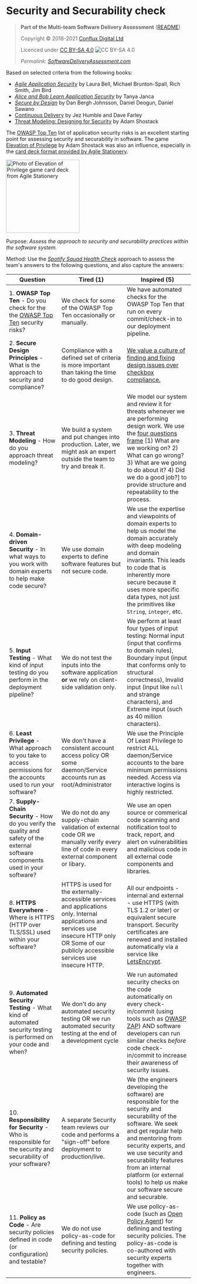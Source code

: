 # Security and Securability check

> **Part of the Multi-team Software Delivery Assessment** ([README](README.md))
> 
> Copyright © 2018-2021 [Conflux Digital Ltd](https://confluxdigital.net/)
> 
> Licenced under [CC BY-SA 4.0](https://creativecommons.org/licenses/by-sa/4.0/) ![CC BY-SA 4.0](https://licensebuttons.net/l/by-sa/3.0/88x31.png)
>
> _Permalink: [SoftwareDeliveryAssessment.com](http://SoftwareDeliveryAssessment.com/)_ 

Based on selected criteria from the following books:

* [_Agile Application Security_](https://www.oreilly.com/library/view/agile-application-security/9781491938836/) by Laura Bell, Michael Brunton-Spall, Rich Smith, Jim Bird
* [_Alice and Bob Learn Application Security_](https://www.wiley.com/en-gb/Alice+and+Bob+Learn+Application+Security-p-9781119687405) by Tanya Janca
* [_Secure by Design_](https://www.manning.com/books/secure-by-design) by Dan Bergh Johnsson, Daniel Deogun, Daniel Sawano
* [Continuous Delivery](http://continuousdelivery.com/) by Jez Humble and Dave Farley
* [Threat Modeling: Designing for Security](https://shostack.org/books/threat-modeling-book) by Adam Shostack

The [OWASP Top Ten](https://owasp.org/www-project-top-ten/) list of application security risks is an excellent starting point for assessing security and securability in software. The game [Elevation of Privilege](https://www.microsoft.com/security/blog/2010/03/02/announcing-elevation-of-privilege-the-threat-modeling-game/) by Adam Shostack was also an influence, especially in the [card deck format provided by Agile Stationery](https://agilestationery.com/collections/cybersecurity-games/products/elevation-of-privilege-game).

<a href="https://agilestationery.com/collections/cybersecurity-games/products/elevation-of-privilege-game" title="Elevation of Privilege game card deck from Agile Stationery"><img src="images/EOP_deck_2000x.jpg" alt="Photo of Elevation of Privilege game card deck from Agile Stationery" width="200px" /></a>

Purpose: *Assess the approach to security and securability practices within the software system.* 

Method: Use the [*Spotify Squad Health Check*](https://labs.spotify.com/2014/09/16/squad-health-check-model/) approach to assess the team's answers to the following questions, and also capture the answers:

| **Question**                                                                                                                                                                           | **Tired (1)**                                                                    | **Inspired (5)**                                                                                                                                                                                                                     |
| -------------------------------------------------------------------------------------------------------------------------------------------------------------------------------------- | -------------------------------------------------------------------------------- | ------------------------------------------------------------------------------------------------------------------------------------------------------------------------------------------------------------------------------------ |
| 1\. **OWASP Top Ten** - Do you check for the the [OWASP Top Ten](https://owasp.org/www-project-top-ten/) security risks?                                                                                   | We check for some of the OWASP Top Ten occasionally or manually.                                         | We have automated checks for the OWASP Top Ten that run on every commit/check-in to our deployment pipeline.                                                                                                                                                                                  |
| 2\. **Secure Design Principles** - What is the approach to security and compliance?                                                                | Compliance with a defined set of criteria is more important than taking the time to do good design.                            | [We value a culture of finding and fixing design issues over checkbox compliance.](https://www.threatmodelingmanifesto.org/#values)                                                                                                                                                 |
| 3\. **Threat Modeling** - How do you approach threat modeling?                                                                    | We build a system and put changes into production. Later,  we might ask an expert outside the team to try and break it.                           | We model our system and review it for threats whenever we are performing design work. We use the [four questions frame](https://github.com/adamshostack/4QuestionFrame) [1) What are we working on? 2) What can go wrong? 3) What are we going to do about it? 4) Did we do a good job?] to provide structure and repeatability to the process.                                                                                                                                                 |
| 4\. **Domain-driven Security** - In what ways to you work with domain experts to help make code secure?                                                    | We use domain experts to define software features but not secure code.                                       | We use the expertise and viewpoints of domain experts to help us model the domain accurately with deep modeling and domain invariants. This leads to code that is inherently more secure because it uses more specific data types, not just the primitives like `String`, `integer`, etc.                                                                                                                                                                                          |
| 5\. **Input Testing** - What kind of input testing do you perform in the deployment pipeline?                                                          | We do not test the inputs into the software application **or** we rely on client-side validation only.                   | We perform at least four types of input testing: Normal input (input that confirms to domain rules), Boundary input (input that conforms only to structural correctness), Invalid input (input like `null` and strange characters), and Extreme input (such as 40 million characters).                                                                                                                                                                 |
| 6\. **Least Privilege** - What approach to you take to access permissions for the accounts used to run your software?                                                       | We don't have a consistent account access policy OR some daemon/Service accounts run as root/Administrator                                | We use the Principle Of Least Privilege to restrict ALL daemon/Service accounts to the bare minimum permissions needed. Access via interactive logins is highly restricted.                                                                                                                               |
| 7\. **Supply-Chain Security** - How do you verify the quality and safety of the external software components used in your software?                                                    | We do not do any supply-chain validation of external code OR we manually verify every line of code in every external component or libary.                                     | We use an open source or commerical code scanning and notification tool to track, report, and alert on vulnerabilities and malicious code in all external code components and libraries.                                                                               |
| 8\. **HTTPS Everywhere** - Where is HTTPS (HTTP over TLS/SSL) used within your software?                                                                                       | HTTPS is used for the externally-accessible services and applications only. Internal applications and services use insecure HTTP only OR Some of our publicly accessible services use insecure HTTP.                                 | All our endpoints - internal and external - use HTTPS (with TLS 1.2 or later) or equivalent secure transport. Security certificates are renewed and installed automatically via a service like [LetsEncrypt](https://letsencrypt.org/).                                                                                                                                                     |
| 9\. **Automated Security Testing** - What kind of automated security testing is performed on your code and when?                                    | We don't do any automated security testing OR we run automated security testing at the end of a development cycle                     | We run automated security checks on the code automatically on every check-in/commit (using tools such as [OWASP ZAP](https://www.zaproxy.org/)) AND software developers can run similar checks _before_ code check-in/commit to increase their awareness of security issues.| 
| 10\. **Responsibility for Security** - Who is responsible for the security and securability of your software?                                    | A separate Security team reviews our code and performs a "sign-off" before deployment to production/live.                     | We (the engineers developing the software) are responsible for the security and securability of the software. We seek and get regular help and mentoring from security experts, and we use security and securability features from an internal platform (or external tools) to help us make our software secure and securable. | 
| 11\. **Policy as Code** - Are security policies defined in code (or configuration) and testable?                                    | We do not use policy-as-code for defining and testing security policies.                     | We use policy-as-code (such as [Open Policy Agent](https://www.openpolicyagent.org/)) for defining and testing security policies. The policy-as-code is co-authored with security experts together with engineers. | 


